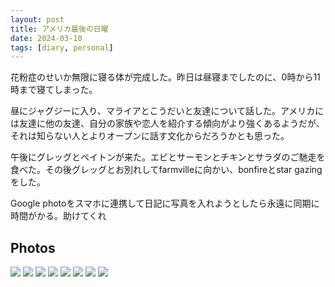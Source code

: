 ```yaml
---
layout: post
title: アメリカ最後の日曜
date: 2024-03-10
tags: [diary, personal]
---
```


花粉症のせいか無限に寝る体が完成した。昨日は昼寝までしたのに、0時から11時まで寝てしまった。

昼にジャグジーに入り、マライアとこうだいと友達について話した。アメリカには友達に他の友達、自分の家族や恋人を紹介する傾向がより強くあるようだが、それは知らない人とよりオープンに話す文化からだろうかとも思った。

午後にグレッグとペイトンが来た。エビとサーモンとチキンとサラダのご馳走を食べた。その後グレッグとお別れしてfarmvilleに向かい、bonfireとstar gazingをした。

Google photoをスマホに連携して日記に写真を入れようとしたら永遠に同期に時間がかる。助けてくれ
## Photos

![](https://photos.google.com/lr/photo/ADVFWbdTuNMS3h56YqWyWfzmy5R4btCiRMqDGxcGb5QoqLYr64IQBPy_60hAs3AZ9bis2-MKo-wRhol1wTR2BrY16jz72jfZgg)
![](https://photos.google.com/lr/photo/ADVFWbc5-zKq2lXEo41ak1KR5HwsolfdLQRzdKiS_NxWvJa-3vsV5bHSnLP5GCKwSqiSLwBOqOguOeZpHysaN8oaH61K1fBDXQ)
![](https://photos.google.com/lr/photo/ADVFWbc3YY70CjyL0q_97YoNTdpGrcNbbV1ydD5LcSmvCJieYx0aX-Kyh_VVAd8oJfi5uptxQ2WpmPbBOp6o_ff1dmBUMlnAOQ)
![](https://photos.google.com/lr/photo/ADVFWbeYr6tiPos87OWmqOTRnGTIewOHWmzX77_fMtmnTuilR-heqaq4Zgko2yI6ZB9oiazYgiddJtWoyfNHRxjyJ6bQxP4LEg)
![](https://photos.google.com/lr/photo/ADVFWbesc0AzPWs0E8rC4pO-2LjxrQVdUrbl9rFERIAlhQRr06-Wa4OkBFnHTSVeTxd2WuGimxiV9Qvmaht_i2__7K9X46Fwcw)
![](https://photos.google.com/lr/photo/ADVFWbe4BbhP3MKv5FYzyqyQM1BMJLm7LwoNJ2-B2fTVtEZ2-fcKnDLM2SqSKK5KHcid4otW0pZIz-mwMTSdjCZ5ntI_pWQ5-w)
![](https://photos.google.com/lr/photo/ADVFWbfLVNKVIVjBExXfAdXajYO3tVR8QWbHMuJvs7Bq84egFn--Baxnflebxg7ZcyGgCEOkElpx-GKJqbuPPWrknygVMmcH6Q)
![](https://photos.google.com/lr/photo/ADVFWbfd1KyR5_4lCrdEwYWxcCdicooFftlISWQ14aA_Y5biDJ-RwBW_EFG5vdL99g_YQ4KzNJJeck3detrdfQ9tXgihHFUqIg)
